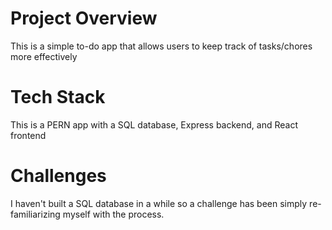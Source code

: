 # Project Overview
This is a simple to-do app that allows users to keep track of tasks/chores more effectively


# Tech Stack
This is a PERN app with a SQL database, Express backend, and React frontend

# Challenges
I haven't built a SQL database in a while so a challenge has been simply re-familiarizing myself with the process.